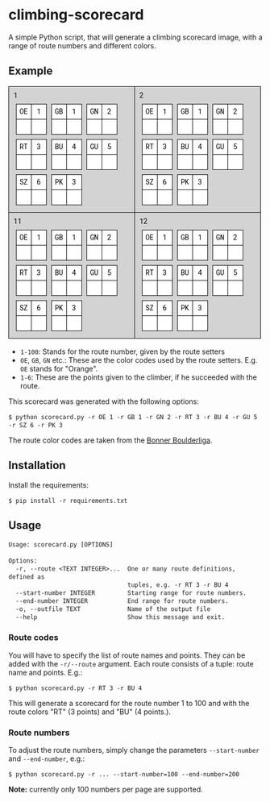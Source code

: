 # climbing-scorecard

A simple Python script, that will generate a climbing scorecard image,
with a range of route numbers and different colors.

## Example

![Sample output](sample.png)

* `1-100`: Stands for the route number, given by the route setters
* `OE`, `GB`, `GN` etc.: These are the color codes used by the route setters. E.g. `OE` stands for "Orange".
* `1-6`: These are the points given to the climber, if he succeeded with the route.

This scorecard was generated with the following options:

	$ python scorecard.py -r OE 1 -r GB 1 -r GN 2 -r RT 3 -r BU 4 -r GU 5 -r SZ 6 -r PK 3

The route color codes are taken from the [Bonner Boulderliga](http://bonnerboulderliga.de/regeln.html).

## Installation

Install the requirements:

	$ pip install -r requirements.txt


## Usage

	Usage: scorecard.py [OPTIONS]

	Options:
	  -r, --route <TEXT INTEGER>...  One or many route definitions, defined as
	                                 tuples, e.g. -r RT 3 -r BU 4
	  --start-number INTEGER         Starting range for route numbers.
	  --end-number INTEGER           End range for route numbers.
	  -o, --outfile TEXT             Name of the output file
	  --help                         Show this message and exit.

### Route codes

You will have to specify the list of route names and points. They can be added with the
`-r/--route` argument. Each route consists of a tuple: route name and points. E.g.:

	$ python scorecard.py -r RT 3 -r BU 4

This will generate a scorecard for the route number 1 to 100 and with the route colors
"RT" (3 points) and "BU" (4 points.).

### Route numbers

To adjust the route numbers, simply change the parameters `--start-number` and `--end-number`, e.g.:

	$ python scorecard.py -r ... --start-number=100 --end-number=200

**Note:** currently only 100 numbers per page are supported.
